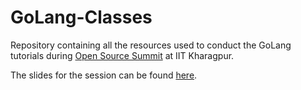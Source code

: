 # GoLang-Classes

Repository containing all the resources used to conduct the GoLang tutorials during [Open Source Summit](https://kwoc.kossiitkgp.in/summit) at IIT Kharagpur.

The slides for the session can be found [here](http://slides.com/kshitij10496/pragmatic-go/fullscreen).